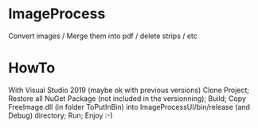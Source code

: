# ImageProcess
Convert images / Merge them into pdf / delete strips / etc

# HowTo
With Visual Studio 2019 (maybe ok with previous versions)
Clone Project;
Restore all NuGet Package (not included in the versionning);
Build;
Copy FreeImage.dll (in folder ToPutInBin) into ImageProcessUI/bin/release (and Debug) directory;
Run;
Enjoy :-)
